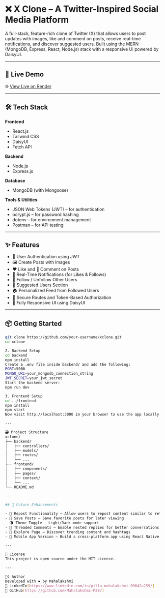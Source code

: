 # ❌ X Clone – A Twitter-Inspired Social Media Platform

A full-stack, feature-rich clone of Twitter (X) that allows users to post updates with images, like and comment on posts, receive real-time notifications, and discover suggested users. Built using the MERN (MongoDB, Express, React, Node.js) stack with a responsive UI powered by DaisyUI.

---

## 🚀 Live Demo

🌐 [View Live on Render](https://xclone-exsh.onrender.com)

---

## 🛠️ Tech Stack

**Frontend**  
- React.js  
- Tailwind CSS  
- DaisyUI  
- Fetch API  

**Backend**  
- Node.js  
- Express.js  

**Database**  
- MongoDB (with Mongoose)  

**Tools & Utilities**  
- JSON Web Tokens (JWT) – for authentication  
- bcrypt.js – for password hashing  
- dotenv – for environment management  
- Postman – for API testing  

---

## ✨ Features

- 🧑 User Authentication using JWT  
- 🖼️ Create Posts with Images  
- ❤️ Like and 💬 Comment on Posts  
- 🔔 Real-Time Notifications (for Likes & Follows)  
- 👥 Follow / Unfollow Other Users  
- 🤝 Suggested Users Section  
- 🏠 Personalized Feed from Followed Users  
- 🔐 Secure Routes and Token-Based Authorization  
- 📱 Fully Responsive UI using DaisyUI  

---

## 📦 Getting Started
```bash
git clone https://github.com/your-username/xclone.git
cd xclone

2. Backend Setup
cd backend
npm install
Create a .env file inside backend/ and add the following:
PORT=5000
MONGO_URI=your_mongodb_connection_string
JWT_SECRET=your_jwt_secret
Start the backend server:
npm run dev

3. Frontend Setup
cd ../frontend
npm install
npm start
Now visit http://localhost:3000 in your browser to use the app locally.

---

🗃️ Project Structure
xclone/
├── backend/
│   ├── controllers/
│   ├── models/
│   ├── routes/
│   └── ...
├── frontend/
│   ├── components/
│   ├── pages/
│   ├── context/
│   └── ...
└── README.md

---

## 🔮 Future Enhancements

- 🔁 Repost Functionality – Allow users to repost content similar to retweets  
- 📌 Save Posts – Save favorite posts for later viewing  
- 🌗 Theme Toggle – Light/Dark mode support  
- 🧵 Threaded Comments – Enable nested replies for better conversations  
- 🧭 Explore Page – Discover trending content and hashtags  
- 📱 Mobile App Version – Build a cross-platform app using React Native  

---

📄 License
This project is open source under the MIT License.

---

🙋‍♀️ Author
Developed with ❤️ by Mahalakshmi
🔗 LinkedIn[https://www.linkedin.com/in/pilla-mahalakshmi-09642a259/]
🔗 GitHub[https://github.com/Mahalakshmi-P28/]
